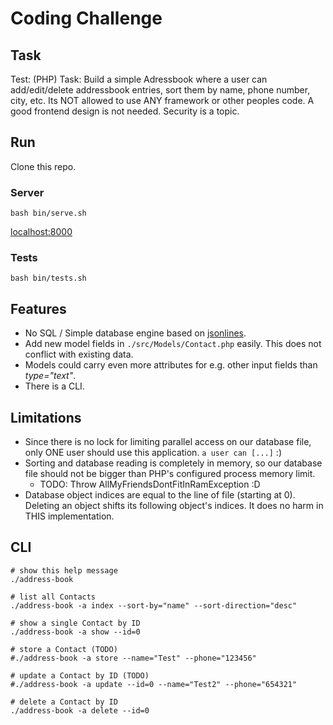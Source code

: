 # Coding Challenge

## Task

Test: (PHP) Task: Build a simple Adressbook where a user can add/edit/delete addressbook entries, sort them by name, phone number, city, etc. 
Its NOT allowed to use ANY framework or other peoples code. A good frontend design is not needed. Security is a topic.

## Run

Clone this repo.

### Server
`bash bin/serve.sh`

[localhost:8000](localhost:8000)

### Tests
`bash bin/tests.sh`

## Features
- No SQL / Simple database engine based on [jsonlines](https://jsonlines.org/).
- Add new model fields in `./src/Models/Contact.php` easily. This does not conflict with existing data.
- Models could carry even more attributes for e.g. other input fields than *type="text"*.
- There is a CLI.

## Limitations
- Since there is no lock for limiting parallel access on our database file, only ONE user should use this application. `a user can [...]` :)
- Sorting and database reading is completely in memory, so our database file should not be bigger than PHP's configured process memory limit.
  - TODO: Throw AllMyFriendsDontFitInRamException :D
- Database object indices are equal to the line of file (starting at 0). Deleting an object shifts its following object's indices. It does no harm in THIS implementation.

## CLI

```shell
# show this help message
./address-book

# list all Contacts
./address-book -a index --sort-by="name" --sort-direction="desc"

# show a single Contact by ID
./address-book -a show --id=0

# store a Contact (TODO)
#./address-book -a store --name="Test" --phone="123456"

# update a Contact by ID (TODO)
#./address-book -a update --id=0 --name="Test2" --phone="654321"

# delete a Contact by ID
./address-book -a delete --id=0
```